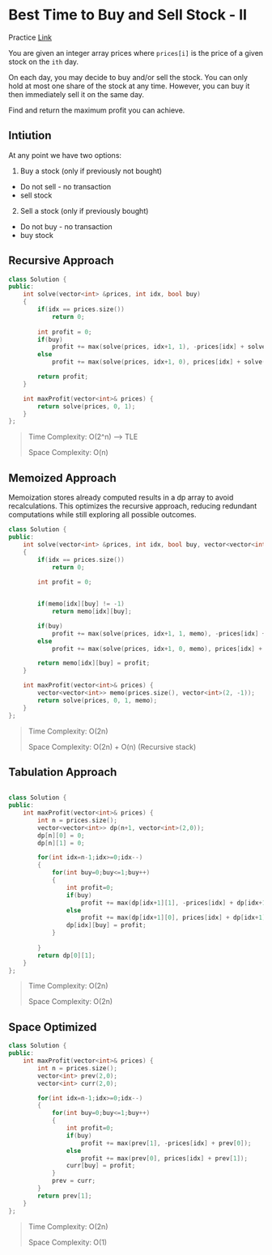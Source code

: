 # Best Time to Buy and Sell Stock - II

Practice [Link](https://leetcode.com/problems/best-time-to-buy-and-sell-stock-ii/description/)

You are given an integer array prices where `prices[i]` is the price of a given stock on the `ith` day.

On each day, you may decide to buy and/or sell the stock. You can only hold at most one share of the stock at any time. However, you can buy it then immediately sell it on the same day.

Find and return the maximum profit you can achieve.


## Intiution
At any point we have two options:
1. Buy a stock (only if previously not bought)
-   Do not sell - no transaction
-   sell stock
2. Sell a stock (only if previously bought)
-   Do not buy - no transaction
-   buy stock
   


## Recursive Approach



```cpp
class Solution {
public:
    int solve(vector<int> &prices, int idx, bool buy)
    {
        if(idx == prices.size())
            return 0;
        
        int profit = 0;
        if(buy)
            profit += max(solve(prices, idx+1, 1), -prices[idx] + solve(prices, idx+1, 0));
        else
            profit += max(solve(prices, idx+1, 0), prices[idx] + solve(prices, idx+1, 1));

        return profit;
    }

    int maxProfit(vector<int>& prices) {
        return solve(prices, 0, 1);
    }
};
```

> Time Complexity: O(2^n) --> TLE
>
> Space Complexity: O(n)


## Memoized Approach

Memoization stores already computed results in a dp array to avoid recalculations. This optimizes the recursive approach, reducing redundant computations while still exploring all possible outcomes.

```cpp
class Solution {
public:
    int solve(vector<int> &prices, int idx, bool buy, vector<vector<int>> &memo)
    {
        if(idx == prices.size())
            return 0;
        
        int profit = 0;


        if(memo[idx][buy] != -1)
            return memo[idx][buy];

        if(buy)
            profit += max(solve(prices, idx+1, 1, memo), -prices[idx] + solve(prices, idx+1, 0, memo));
        else
            profit += max(solve(prices, idx+1, 0, memo), prices[idx] + solve(prices, idx+1, 1, memo));

        return memo[idx][buy] = profit;
    }

    int maxProfit(vector<int>& prices) {
        vector<vector<int>> memo(prices.size(), vector<int>(2, -1));
        return solve(prices, 0, 1, memo);
    }
};
```

> Time Complexity: O(2n)
>
> Space Complexity: O(2n) + O(n) (Recursive stack)


## Tabulation Approach

```cpp

class Solution {
public:
    int maxProfit(vector<int>& prices) {
        int n = prices.size();
        vector<vector<int>> dp(n+1, vector<int>(2,0));
        dp[n][0] = 0;
        dp[n][1] = 0; 

        for(int idx=n-1;idx>=0;idx--)
        {
            for(int buy=0;buy<=1;buy++)
            {
                int profit=0;
                if(buy)
                    profit += max(dp[idx+1][1], -prices[idx] + dp[idx+1][0]);
                else
                    profit += max(dp[idx+1][0], prices[idx] + dp[idx+1][1]);
                dp[idx][buy] = profit;
            }
            
        }
        return dp[0][1];
    }
};
```

> Time Complexity: O(2n)
>
> Space Complexity: O(2n)


## Space Optimized

```cpp
class Solution {
public:
    int maxProfit(vector<int>& prices) {
        int n = prices.size();
        vector<int> prev(2,0);
        vector<int> curr(2,0);

        for(int idx=n-1;idx>=0;idx--)
        {
            for(int buy=0;buy<=1;buy++)
            {
                int profit=0;
                if(buy)
                    profit += max(prev[1], -prices[idx] + prev[0]);
                else
                    profit += max(prev[0], prices[idx] + prev[1]);
                curr[buy] = profit;
            }
            prev = curr;
        }
        return prev[1];
    }
};
```
> Time Complexity: O(2n)
>
> Space Complexity: O(1)
